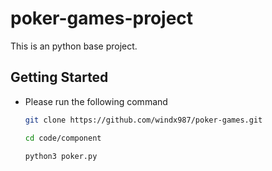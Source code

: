 # poker-games-project 

This is an python base project.

## Getting Started

- Please run the following command

    ```bash
    git clone https://github.com/windx987/poker-games.git 
 
    cd code/component
 
    python3 poker.py
    ```

